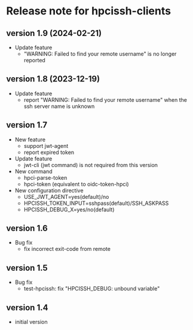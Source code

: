 # Release note for hpcissh-clients

## version 1.9 (2024-02-21)

- Update feature
  - "WARNING: Failed to find your remote username" is no longer reported

## version 1.8 (2023-12-19)

- Update feature
  - report "WARNING: Failed to find your remote username" when the ssh server name is unknown

## version 1.7

- New feature
  - support jwt-agent
  - report expired token
- Update feature
  - jwt-cli (jwt command) is not required from this version
- New command
  - hpci-parse-token
  - hpci-token (equivalent to oidc-token-hpci)
- New configuration directive
  - USE_JWT_AGENT=yes(default)/no
  - HPCISSH_TOKEN_INPUT=sshpass(default)/SSH_ASKPASS
  - HPCISSH_DEBUG_X=yes/no(default)

## version 1.6

- Bug fix
  - fix incorrect exit-code from remote

## version 1.5

- Bug fix
  - test-hpcissh: fix "HPCISSH_DEBUG: unbound variable"

## version 1.4

- initial version
